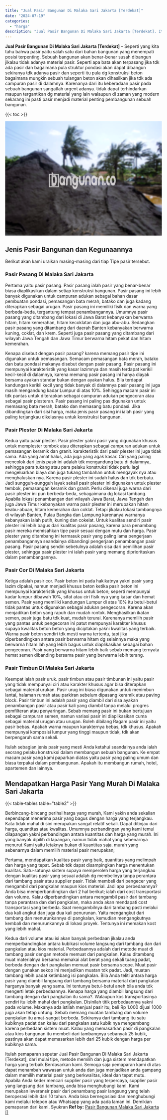 ```yaml
---
title: "Jual Pasir Bangunan Di Malaka Sari Jakarta [Terdekat]"
date: "2024-07-19"
categories: 
  - "harga"
description: "Jual Pasir Bangunan Di Malaka Sari Jakarta [Terdekat]. Itulah pemaparan seputar Jual Pasir Bangunan Di Malaka Sari Jakarta [Terdekat], dari mulai tipe, met..."
---
```


**Jual Pasir Bangunan Di Malaka Sari Jakarta \[Terdekat\]** – Seperti yang kita tahu bahwa pasir yaitu salah satu dari bahan bangunan yang menempati posisi terpenting. Sebuah bangunan akan benar-benar susah dibangun jikalau tidak adanya material pasir. Seperti apa bata akan terpasang jika tdk ada pasir dan bagaimana pula struktur pondasi akan dapat dibangun sekiranya tdk adanya pasir dan seperti itu pula dg konstruksi beton bagaimana mungkin sebuah tulangan beton akan dihasilkan jika tdk ada campuran pasir di dalamnya. Karenanya dari itu keberadaan pasir pada sebuah bangunan sangatlah urgent adanya. tidak dapat terhindarkan maupun tergantikan dg material yang lain walaupun di zaman yang modern sekarang ini pasti pasir menjadi material penting pembangunan sebuah bangunan.

{{< toc >}}

![Jual Pasir Bangunan Di Malaka Sari Jakarta [Terdekat]](/images/jual-pasir-bangunan-72.png)

## Jenis Pasir Bangunan dan Kegunaannya

Berikut akan kami uraikan masing-masing dari tiap Tipe pasir tersebut.

### Pasir Pasang Di Malaka Sari Jakarta

Pertama yaitu pasir pasang. Pasir pasang ialah pasir yang benar-benar biasa diaplikasikan dalam setiap konstruksi bangunan. Pasir pasang ini lebih banyak digunakan untuk campuran adukan sebagai bahan dasar pembuatan pondasi, pemasangan bata merah, batako dan juga kadang diterapkan sebagai urugan. Pasir pasang ini memiliki fisik dan warna yang berbeda-beda, tergantung tempat penambangannya. Umumnya pasir pasang yang ditambang dari lokasi di Jawa Barat kebanyakan berwarna hitam, hitam kemerahan, hitam kecoklatan dan juga abu-abu. Sedangkan pasir pasang yang ditambang dari daerah Banten kebanyakan berwarna kuning, coklat, dan krem. Seperti juga pasir pasang yang ditambang dari wilayah Jawa Tengah dan Jawa Timur berwarna hitam pekat dan hitam kemerahan.

Kenapa disebut dengan pasir pasang? karena memang pasir tipe ini digunakan untuk pemasangan. Semacam pemasangan bata merah, batako dan batu pondasi makanya disebut dengan pasir pasang. Pasir pasang ini mempunyai karakteristik yang kasar lazimnya dan masih terdapat kerikil kecil-kecil di dalamnya, karena memang pasir pasang ini hanya diayak bersama ayakan standar bukan dengan ayakan halus. Bila terdapat kandungan kerikil kecil yang tidak banyak di dalamnya pasir pasang ini juga masih mengandung kadar Lumpur di atas 10%. Sehingga macam pasir ini tdk pantas untuk diterapkan sebagai campuran adukan pengecoran atau sebagai pasir plesteran. Pasir pasang ini paling pas digunakan untuk memasang bata merah, batako dan memasang batu pondasi. Jika dibandingkan dari sisi harga, maka jenis pasir pasang ini ialah pasir yang paling terjangkau dikelasnya untuk konstruksi bangunan.

### Pasir Plester Di Malaka Sari Jakarta

Kedua yaitu pasir plester. Pasir plester yakni pasir yang digunakan khusus untuk memplester tembok atau diterapkan sebagai campuran adukan untuk pemasangan keramik dan granit. karakteristik dari pasir plester ini juga tidak sama. Ada yang amat halus, ada juga yang agak kasar. Ciri yang paling mencolok dari jenis pasir ini adalah tdk mengandung batu di dalamnya, sehingga para tukang atau para pelaku konstruksi tidak perlu lagi mengeluarkan biaya dan juga tukang tambahan untuk mengayak nya atau menghaluskan nya. Karena pasir plester ini sudah halus dan tdk berbatu. Jadi sungguh-sungguh layak sekali pasir plester ini digunakan untuk plester tembok, pemasangan keramik dan granit. Perlu dikenal juga warna dari pasir plester ini pun berbeda-beda, sebagaimana dg lokasi tambang. Apabila lokasi penambangan dari wilayah Jawa Barat, Jawa Tengah dan juga Jawa Timur kebanyakan warna pasir plester ini merupakan hitam keabu-abuan, hitam kemerahan dan coklat. Tetapi jikalau lokasi tambangnya di wilayah Banten, Pulau Bangka dan Lampung karenanya warnanya kebanyakan ialah putih, kuning dan cokelat. Untuk kualitas sendiri pasir plester ini lebih bagus dari kualitas pasir pasang, karena para penambang pasir mereka memisahkan tipe pasir sesuai dengan mutu dan harga. Pasir plester yang ditambang ini termasuk pasir yang paling lama pengerjaan penambangannya seandainya dibandingi pengerjaan penambangan pasir pasang. Pasir pasang sendiri sebetulnya adalah sisa dari pemilihan pasir plester, sehingga pasir plester ini ialah pasir yang memang diprioritaskan dalam penambangannya.

### Pasir Cor Di Malaka Sari Jakarta

Ketiga adalah pasir cor. Pasir beton ini pada hakikatnya yakni pasir yang lazim dipakai, namun menjadi khusus beton ketika pasir beton ini mempunyai karakteristik yang khusus untuk beton; seperti mempunyai kadar lumpur dibawah 10%, sifat atau ciri fisik nya yang kasar dan hemat semen. Pasir yang memiliki kandungan Lumpur di atas 10% itu betul-betul tidak pantas untuk digunakan sebagai adukan pengecoran. Karena akan menjadikan beton yang rapuh dan mudah rontok. Menghasilkan ikatan semen, pasir juga batu tdk kuat, mudah terurai. Karenanya memilih pasir yang pantas untuk pengecoran ini patut mempunyai karakter khusus supaya kwalitas beton beton yang diciptakan yakni kwalitas yang terbaik. Warna pasir beton sendiri tdk mesti warna tertentu, tapi jika diperbandingkan antara pasir berwarna hitam dg selainnya maka yang berwarna hitam lah yang lebih bagus untuk diaplikasikan sebagai bahan pengecoran. Pasir yang berwarna hitam lebih baik sebab memang ternyata hemat semen dibanding bersama pasir yang berwarna lebih terang.

### Pasir Timbun Di Malaka Sari Jakarta

Keempat ialah pasir uruk. pasir timbun atau pasir timbunan ini yaitu pasir yang tidak mempunyai ciri atau karakter khusus agar bisa diterapkan sebagai material urukan. Pasir urug ini biasa digunakan untuk menimbun lantai, halaman rumah atau parkiran sebelum dipasang keramik atau paving block. Pasir timbun ini adalah pasir yang diambil dari sisa ayakan penambangan pasir atau pasir kali yang diambil tanpa melalui progres pemfilteran atau penyaringan. Sebab memang pasir ini bukan bertujuan sebagai campuran semen, namun variasi pasir ini diaplikasikan cuma sebagai material urugan atau urugan. Boleh dibilang Ragam pasir ini yaitu pasir bebas. Apakah warna maupun karakternya bebas, tdk khusus. Apakah mempunyai komposisi lumpur yang tinggi maupun tidak, tdk akan berpengaruh sama sekali.

Itulah sebagian jenis pasir yang mesti Anda ketahui seandainya anda ialah seorang pelaku konstruksi dalam membangun sebuah bangunan. Ke empat macam pasir yang kami paparkan diatas yaitu pasir yang paling umum dan biasa terpakai dalam pembangunan. Apakah itu membangun rumah, hotel, apartemen dan lainnya.

## Mendapatkan Harga Pasir Yang Murah Di Malaka Sari Jakarta

{{< table-tables table="table2" >}}

Berbincang-bincang perihal harga yang murah, Kami yakin anda sekalian sependapat menerima pasir yang bagus dengan harga yang terjangkau. Kata tidak mahal di sini merupakan sangat relatif sekali. Dapat ditinjau dari harga, quantitas atau kwalitas. Umumnya perbandingan yang kami temui dilapangan yakni perbandingan antara kuantitas dan harga yang murah. Ini yang banyak dipilih di lapangan, namun tidak mahal yang sebenarnya menurut Kami yaitu letaknya bukan di kuantitas saja. murah yang sebenarnya dalam memilih material pasir merupakan;

Pertama, mendapatkan kualitas pasir yang baik, quantitas yang melimpah dan harga yang tepat. Sebab tdk dapat disampingkan harga menentukan kualitas. Satu-satunya sistem supaya memperoleh harga yang terjangkau dengan kualitas pasir yang sesuai adalah dg membelinya tanpa perantara dari tambang pasir atau supplier pasir. Tidak membeli dari pengecer yang mengambil dari pangkalan maupun kios material. Jadi apa perbedaannya? Anda bisa memperbandingkan dari 2 hal berikut; ialah dari cost transportasi dan volume. Kalau diperbandingkan antara mengambil pasir dari tambang tanpa perantara dan dari pangkalan, maka anda akan mendapati cost transportasi yang berbeda. Saat mengambilnya dari tambang pasti melalui dua kali angkut dan juga dua kali penurunan. Yaitu mengangkut dari tambang dan menurunkannya di pangkalan, kemudian mengangkutnya kembali dan menurunkannya di lokasi proyek. Tentunya ini memakan kost yang lebih mahal.

Kedua dari volume atau isi akan banyak perbedaan jikalau anda memperbandingkan antara kubikasi volume langsung dari tambang dan dari pangkalan atau kios material. Perbedaannya adalah dari metode muat di tambang pasir dengan metode memuat dari pangkalan. Kalau ditambang muat materialnya bersama memakai alat berat yang sekali tuang padat, berbeda dengan dari pangkalan memuat pasir bersama scope. Muat pasir dengan gunakan sekop ini menjadikan muatan tdk padat. Jadi, muatan tambang lebih padat ketimbang isi pangkalan. Bila Anda teliti antara harga pasir yang diambil langsung dari tambang bersama material dari pangkalan harganya banyak yang sama. Ini tentunya betul-betul aneh bila anda tdk mengerti letak perbedaannya. Kenapa harga yang diambil langsung dari tambang dengan dari pangkalan itu sama?. Walaupun kos transportasinya sendiri itu lebih mahal dari pangkalan. Disinilah titik perbedaannya yakni pada volume. Makanya ada istilah menjual pasir itu, beli Rp 1.000 dijual 1000 juga akan tetap untung. Sebab memang muatan tambang dan volume pangkalan itu amat-sangat berbeda. Sekiranya dari tambang itu satu kubiknya padat dan kalau dari pangkalan satu kubik nya mengembang karena perbedaan sistem muat. Kalau yang memasarkan pasir di pangkalan atau kios bangunan itu membeli dari tambangnya sebanyak 25 kubik, pastinya akan dapat memasarkan lebih dari 25 kubik dengan harga per kubiknya sama.

Itulah pemaparan seputar Jual Pasir Bangunan Di Malaka Sari Jakarta \[Terdekat\], dari mulai tipe, metode memilih dan juga sistem mendapatkan harga yang terbaik Berdasarkan kami. Semoga saja pemaparan kami di atas dapat menambah wawasan untuk anda dan juga menjadikan anda gampang dalam memilih material pasir yang berkwalitas, ideal dan tepat mutu. Apabila Anda keder mencari supplier pasir yang terpercaya, supplier pasir yang langsung dari tambang, anda bisa menghubungi kami. Kami merupakan leveransir pasir dari penambang pasir langsung yang telah beroperasi lebih dari 10 tahun. Anda bisa bernegosiasi dan menghubungi kami melalui telepon atau Whatsapp yang ada pada laman ini. Demikian pemaparan dari kami. Syukran
**Ref by:** [Pasir Bangunan Malaka Sari Jakarta []](https://id.wikipedia.org/wiki/Pasir)

